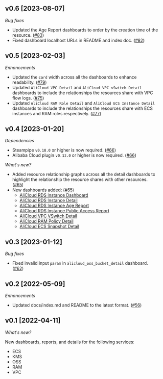 ## v0.6 [2023-08-07]

_Bug fixes_

- Updated the Age Report dashboards to order by the creation time of the resource. ([#83](https://github.com/turbot/steampipe-mod-alicloud-insights/pull/83))
- Fixed dashboard localhost URLs in README and index doc. ([#82](https://github.com/turbot/steampipe-mod-alicloud-insights/pull/82))

## v0.5 [2023-02-03]

_Enhancements_

- Updated the `card` width across all the dashboards to enhance readability. ([#79](https://github.com/turbot/steampipe-mod-alicloud-insights/pull/79))
- Updated `AliCloud VPC Detail` and `AliCloud VPC vSwitch Detail` dashboards to include the relationships the resources share with VPC flow logs. ([#75](https://github.com/turbot/steampipe-mod-alicloud-insights/pull/75))
- Updated `AliCloud RAM Role Detail` and `AliCloud ECS Instance Detail` dashboards to include the relationships the resources share with ECS instances and RAM roles respectively. ([#77](https://github.com/turbot/steampipe-mod-alicloud-insights/pull/77))

## v0.4 [2023-01-20]

_Dependencies_

- Steampipe `v0.18.0` or higher is now required. ([#66](https://github.com/turbot/steampipe-mod-alicloud-insights/pull/66))
- Alibaba Cloud plugin `v0.13.0` or higher is now required. ([#66](https://github.com/turbot/steampipe-mod-alicloud-insights/pull/66))

_What's new?_

- Added resource relationship graphs across all the detail dashboards to highlight the relationship the resource shares with other resources. ([#65](https://github.com/turbot/steampipe-mod-alicloud-insights/pull/65))
- New dashboards added: ([#65](https://github.com/turbot/steampipe-mod-alicloud-insights/pull/65))
  - [AliCloud RDS Instance Dashboard](https://hub.steampipe.io/mods/turbot/alicloud_insights/dashboards/dashboard.rds_instance_dashboard)
  - [AliCloud RDS Instance Detail](https://hub.steampipe.io/mods/turbot/alicloud_insights/dashboards/dashboard.rds_instance_detail)
  - [AliCloud RDS Instance Age Report](https://hub.steampipe.io/mods/turbot/alicloud_insights/dashboards/dashboard.rds_instance_age_report)
  - [AliCloud RDS Instance Public Access Report](https://hub.steampipe.io/mods/turbot/alicloud_insights/dashboards/dashboard.rds_instance_public_access_report)
  - [AliCloud VPC VSwitch Detail](https://hub.steampipe.io/mods/turbot/alicloud_insights/dashboards/dashboard.vpc_vswitch_detail)
  - [AliCloud RAM Policy Detail](https://hub.steampipe.io/mods/turbot/alicloud_insights/dashboards/dashboard.ram_policy_detail)
  - [AliCloud ECS Snapshot Detail](https://hub.steampipe.io/mods/turbot/alicloud_insights/dashboards/dashboard.ecs_snapshot_detail)

## v0.3 [2023-01-12]

_Bug fixes_

- Fixed invalid input `param` in `alicloud_oss_bucket_detail` dashboard. ([#62](https://github.com/turbot/steampipe-mod-alicloud-insights/pull/62))

## v0.2 [2022-05-09]

_Enhancements_

- Updated docs/index.md and README to the latest format. ([#56](https://github.com/turbot/steampipe-mod-alicloud-insights/pull/56))

## v0.1 [2022-04-11]

_What's new?_

New dashboards, reports, and details for the following services:
- ECS
- KMS
- OSS
- RAM
- VPC
